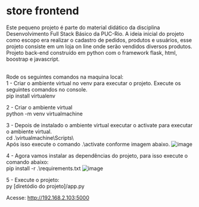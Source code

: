 
# store frontend
Este pequeno projeto é parte do material didático da disciplina Desenvolvimento Full Stack Básico da PUC-Rio. A ideia inicial do projeto como escopo era realizar o cadastro de pedidos, produtos e usuários, esse projeto consiste em um loja on line onde serão vendidos diversos produtos.
Projeto back-end construído em python com o framework flask, html, boostrap e javascript.

<br />Rode os seguintes comandos na maquina local:
<br />1 - Criar o ambiente virtual no venv para executar o projeto. Execute os seguintes comandos no console.
<br /> pip install virtualenv

2 - Criar o ambiente virtual
<br /> python -m venv virtualmachine

3 - Depois de instalado o ambiente virtual executar o activate para executar o ambiente virtual.
<br /> cd .\virtualmachine\Scripts\ 
<br /> Após isso execute o comando .\activate conforme imagem abaixo.
![image](https://user-images.githubusercontent.com/2296319/235370271-405abe30-2eaf-45f3-85d0-a4a93d3d12bb.png)

4 - Agora vamos instalar as dependências do projeto, para isso execute o comando abaixo: 
<br /> pip install -r .\requirements.txt
![image](https://user-images.githubusercontent.com/2296319/235370534-483774d5-1df3-44a8-8f0c-15ae2739ac6c.png)

5 - Execute o projeto:
<br /> py [diretódio do projeto]/app.py

Acesse: http://192.168.2.103:5000




















